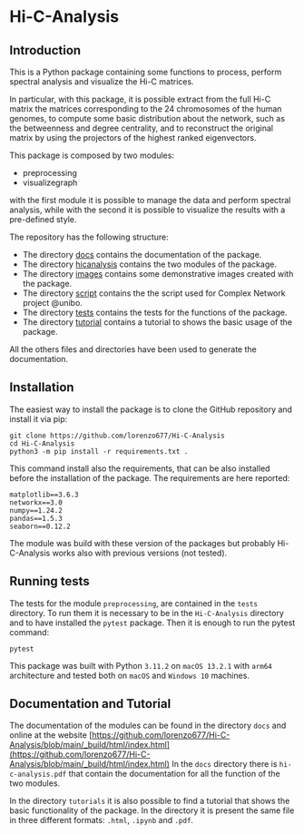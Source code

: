 # Hi-C-Analysis

## Introduction
This is a Python package containing some functions to process, perform spectral analysis and visualize the Hi-C matrices. 
 
In particular, with this package, it is possible extract from the full Hi-C matrix the matrices corresponding to the 24 chromosomes of the human genomes, to compute some basic distribution about the network, such as the betweenness and degree centrality, and to reconstruct the original matrix by using the projectors of the highest ranked eigenvectors.

This package is composed by two modules:

* preprocessing
* visualizegraph

with the first module it is possible to manage the data and perform spectral analysis, while with the second it is possible to visualize the results with a pre-defined style.

The repository has the following structure:
* The directory [docs](https://github.com/lorenzo677/Hi-C-Analysis/tree/main/docs) contains the documentation of the package.
* The directory [hicanalysis](https://github.com/lorenzo677/Hi-C-Analysis/tree/main/hicanalysis) contains the two modules of the package.
* The directory [images](https://github.com/lorenzo677/Hi-C-Analysis/tree/main/images)  contains some demonstrative images created with the package.
* The directory [script](https://github.com/lorenzo677/Hi-C-Analysis/tree/main/script)  contains the the script used for Complex Network project @unibo.
* The directory [tests](https://github.com/lorenzo677/Hi-C-Analysis/tree/main/tests)  contains the tests for the functions of the package.
* The directory [tutorial](https://github.com/lorenzo677/Hi-C-Analysis/tree/main/tutorial)  contains a tutorial to shows the basic usage of the package.

All the others files and directories have been used to generate the documentation.

## Installation
The easiest way to install the package is to clone the GitHub repository and install it via pip:
```
git clone https://github.com/lorenzo677/Hi-C-Analysis
cd Hi-C-Analysis
python3 -m pip install -r requirements.txt .
```
This command install also the requirements, that can be also installed before the installation of the package. The requirements are here reported:
```
matplotlib==3.6.3
networkx==3.0
numpy==1.24.2
pandas==1.5.3
seaborn==0.12.2
```
The module was build with these version of the packages but probably Hi-C-Analysis works also with previous versions (not tested).
## Running tests
The tests for the module `preprocessing`, are contained in the `tests` directory. To run them it is necessary to be in the `Hi-C-Analysis` directory and to have installed the `pytest` package.
Then it is enough to run the pytest command:
```
pytest
```
This package was built with Python `3.11.2` on `macOS 13.2.1` with `arm64` architecture and tested both on `macOS` and `Windows 10` machines.


## Documentation and Tutorial
The documentation of the modules can be found in the directory `docs` and online at the website [https://github.com/lorenzo677/Hi-C-Analysis/blob/main/_build/html/index.html](https://github.com/lorenzo677/Hi-C-Analysis/blob/main/_build/html/index.html)
In the `docs` directory there is `hi-c-analysis.pdf` that contain the documentation for all the function of the two modules.

In the directory `tutorials` it is also possible to find a tutorial that shows the basic functionality of the package.  In the directory it is present the same file in three different formats: `.html`, `.ipynb` and `.pdf`.
